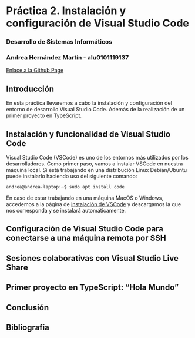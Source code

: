 # Práctica 2. Instalación y configuración de Visual Studio Code  
### Desarrollo de Sistemas Informáticos
### Andrea Hernández Martín - alu0101119137
[Enlace a la Github Page](https://ull-esit-inf-dsi-2021.github.io/ull-esit-inf-dsi-20-21-prct02-vscode-andrea2804/)

## Introducción
En esta práctica llevaremos a cabo la instalación y configuración del entorno de desarrollo Visual Studio Code. Además de la realización de un primer proyecto en TypeScript.  

## Instalación y funcionalidad de Visual Studio Code
Visual Studio Code (VSCode) es uno de los entornos más utilizados por los desarrolladores. Como primer paso, vamos a instalar VSCode en nuestra máquina local. Si está trabajando en una distribución Linux Debian/Ubuntu puede instalarlo haciendo uso del siguiente comando:
```
andrea@andrea-laptop:~$ sudo apt install code
```  
En caso de estar trabajando en una máquina MacOS o Windows, accedemos a la página de [instalación de VSCode](https://code.visualstudio.com/) y descargamos la que nos corresponda y se instalará automáticamente.  

## Configuración de Visual Studio Code para conectarse a una máquina remota por SSH

## Sesiones colaborativas con Visual Studio Live Share
## Primer proyecto en TypeScript: “Hola Mundo”
## Conclusión
## Bibliografía
